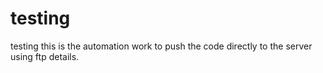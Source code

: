 # testing
testing this is the automation work to push the code directly to the server using ftp details.
